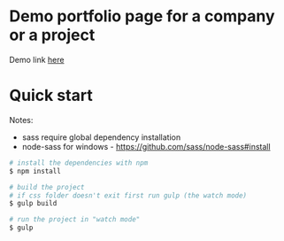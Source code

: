 # Demo portfolio page for a company or a project
Demo link [here](https://github.com/oNora/JS-projects/tree/master/portfolio-page/dist)


Quick start
============

Notes:
- sass require global dependency installation
- node-sass for windows - https://github.com/sass/node-sass#install


```bash
# install the dependencies with npm
$ npm install

# build the project
# if css folder doesn't exit first run gulp (the watch mode)
$ gulp build

# run the project in "watch mode"
$ gulp
```
